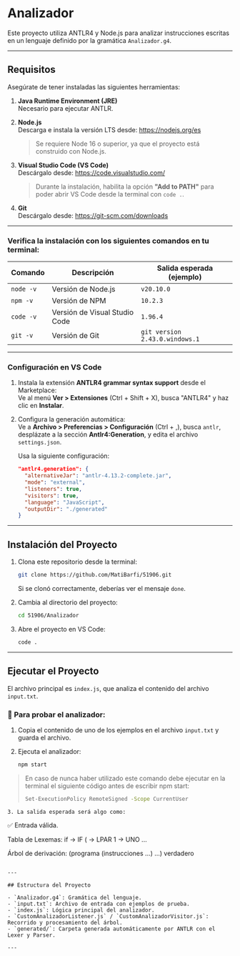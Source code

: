 
# Analizador

Este proyecto utiliza ANTLR4 y Node.js para analizar instrucciones escritas en un lenguaje definido por la gramática `Analizador.g4`.

---

## Requisitos

Asegúrate de tener instaladas las siguientes herramientas:

1. **Java Runtime Environment (JRE)**  
   Necesario para ejecutar ANTLR.

2. **Node.js**  
   Descarga e instala la versión LTS desde: https://nodejs.org/es  
   > Se requiere Node 16 o superior, ya que el proyecto está construido con Node.js.

3. **Visual Studio Code (VS Code)**  
   Descárgalo desde: https://code.visualstudio.com/  
   > Durante la instalación, habilita la opción **"Add to PATH"** para poder abrir VS Code desde la terminal con `code .`.

4. **Git**  
   Descárgalo desde: https://git-scm.com/downloads

---

### Verifica la instalación con los siguientes comandos en tu terminal:

| Comando       | Descripción                        | Salida esperada (ejemplo)           |
|---------------|------------------------------------|-------------------------------------|
| `node -v`     | Versión de Node.js                 | `v20.10.0`                          |
| `npm -v`      | Versión de NPM                     | `10.2.3`                            |
| `code -v`     | Versión de Visual Studio Code      | `1.96.4`                            |
| `git -v`      | Versión de Git                     | `git version 2.43.0.windows.1`      |

---

### Configuración en VS Code

1. Instala la extensión **ANTLR4 grammar syntax support** desde el Marketplace:  
   Ve al menú **Ver > Extensiones** (Ctrl + Shift + X), busca "ANTLR4" y haz clic en **Instalar**.

2. Configura la generación automática:  
   Ve a **Archivo > Preferencias > Configuración** (Ctrl + ,), busca `antlr`, desplázate a la sección **Antlr4:Generation**, y edita el archivo `settings.json`.

   Usa la siguiente configuración:

   ```json
   "antlr4.generation": {
     "alternativeJar": "antlr-4.13.2-complete.jar",
     "mode": "external",
     "listeners": true,
     "visitors": true,
     "language": "JavaScript",
     "outputDir": "./generated"
   }
   ```

---

## Instalación del Proyecto

1. Clona este repositorio desde la terminal:

   ```bash
   git clone https://github.com/MatiBarfi/51906.git
   ```

   Si se clonó correctamente, deberías ver el mensaje `done`.

2. Cambia al directorio del proyecto:

   ```bash
   cd 51906/Analizador
   ```

3. Abre el proyecto en VS Code:

   ```bash
   code .
   ```

---

## Ejecutar el Proyecto

El archivo principal es `index.js`, que analiza el contenido del archivo `input.txt`.

### 📝 Para probar el analizador:

1. Copia el contenido de uno de los ejemplos en el archivo `input.txt` y guarda el archivo.

2. Ejecuta el analizador:

   ```bash
   npm start
   ```
> En caso de nunca haber utilizado este comando debe ejecutar en la terminal el siguiente código antes de escribir npm start:
> ```bash
> Set-ExecutionPolicy RemoteSigned -Scope CurrentUser
```
3. La salida esperada será algo como:

   ```
   ✅ Entrada válida.

   Tabla de Lexemas:
   if → IF
   ( → LPAR
   1 → UNO
   ...

   Árbol de derivación: (programa (instrucciones ...) ...)
   verdadero
   ```

---

## Estructura del Proyecto

- `Analizador.g4`: Gramática del lenguaje.
- `input.txt`: Archivo de entrada con ejemplos de prueba.
- `index.js`: Lógica principal del analizador.
- `CustomAnalizadorListener.js` / `CustomAnalizadorVisitor.js`: Recorrido y procesamiento del árbol.
- `generated/`: Carpeta generada automáticamente por ANTLR con el Lexer y Parser.

---
